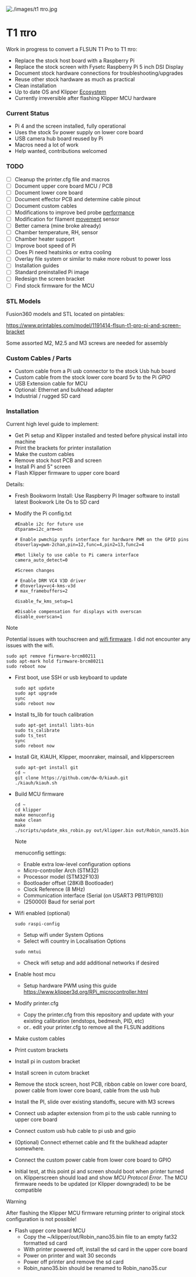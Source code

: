 ![./images/t1 πro.jpg](https://raw.githubusercontent.com/mulcmu/T1-pyro/refs/heads/main/images/t1%20%CF%80ro.jpg)

# T1 πro
Work in progress to convert a FLSUN T1 Pro to T1 πro:

- Replace the stock host board with a Raspberry Pi
- Replace the stock screen with Fysetc Raspberry Pi 5 inch DSI Display
- Document stock hardware connections for troubleshooting/upgrades
- Reuse other stock hardware as much as practical
- Clean installation
- Up to date OS and Klipper [Ecosystem](https://klipper.discourse.group/t/klipper-architecture-ecosystem/6313)
- Currently irreversible after flashing Klipper MCU hardware 

### Current Status

* Pi 4 and the screen installed, fully operational
* Uses the stock 5v power supply on lower core board
* USB camera hub board reused by Pi
* Macros need a lot of work
* Help wanted, contributions welcomed

### TODO

- [ ] Cleanup the printer.cfg file and macros
- [ ] Document upper core board MCU / PCB
- [ ] Document lower core board
- [ ] Document effector PCB and determine cable pinout
- [ ] Document custom cables
- [ ] Modifications to improve bed probe [performance](https://klipper.discourse.group/t/load-cell-probing-algorithm-testing/9751/102)
- [ ] Modification for filament <u>movement</u> sensor
- [ ] Better camera (mine broke already)
- [ ] Chamber temperature, RH, sensor
- [ ] Chamber heater support
- [ ] Improve boot speed of Pi
- [ ] Does Pi need heatsinks or extra cooling
- [ ] Overlay file system or similar to make more robust to power loss
- [ ] Installation guides
- [ ] Standard preinstalled Pi image
- [ ] Redesign the screen bracket
- [ ] Find stock firmware for the MCU

### STL Models

Fusion360 models and STL located on pintables:

https://www.printables.com/model/1191414-flsun-t1-pro-pi-and-screen-bracket

Some assorted M2, M2.5 and M3 screws are needed for assembly

### Custom Cables / Parts

* Custom cable from a Pi usb connector to the stock Usb hub board
* Custom cable from the stock lower core board 5v to the Pi *GPIO*
* USB Extension cable for MCU
* Optional: Ethernet and bulkhead adapter
* Industrial / rugged SD card

### Installation

Current high level guide to implement:

* Get Pi setup and Klipper installed and tested before physical install into machine
* Print the brackets for printer installation
* Make the custom cables
* Remove stock host PCB and screen
* Install Pi and 5" screen
* Flash Klipper firmware to upper core board

Details:

* Fresh Bookworm Install:  Use Raspberry Pi Imager software to install latest Bookwork Lite Os to SD card

* Modify the Pi config.txt

    ```
    #Enable i2c for future use
    dtparam=i2c_arm=on
    
    # Enable pwmchip sysfs interface for hardware PWM on the GPIO pins
    dtoverlay=pwm-2chan,pin=12,func=4,pin2=13,func2=4
    
    #Not likely to use cable to Pi camera interface
    camera_auto_detect=0
    
    #Screen changes
    
    # Enable DRM VC4 V3D driver
    # dtoverlay=vc4-kms-v3d
    # max_framebuffers=2
    
    disable_fw_kms_setup=1
    
    #Disable compensation for displays with overscan
    disable_overscan=1
    ```

> [!NOTE]
>
> Potential issues with touchscreen and [wifi firmware](https://github.com/KlipperScreen/KlipperScreen/discussions/1491).  I did not encounter any issues with the wifi.
>
> ``` Remove problematic wifi
> sudo apt remove firmware-brcm80211
> sudo apt-mark hold firmware-brcm80211
> sudo reboot now 
> ```

* First boot, use SSH or usb keyboard to update

  ``` 
  sudo apt update
  sudo apt upgrade
  sync
  sudo reboot now
  ```

* Install ts_lib for touch calibration

  ```
  sudo apt-get install libts-bin
  sudo ts_calibrate
  sudo ts_test
  sync
  sudo reboot now
  ```

* Install Git, KIAUH, Klipper, moonraker, mainsail, and klipperscreen

    ```
    sudo apt-get install git
    cd ~ 
    git clone https://github.com/dw-0/kiauh.git
    ./kiauh/kiauh.sh
    ```

* Build MCU firmware

  ```
  cd ~
  cd klipper
  make menuconfig
  make clean
  make
  ./scripts/update_mks_robin.py out/klipper.bin out/Robin_nano35.bin
  ```

  > [!NOTE]
  >
  > menuconfig settings:
  >
  > * Enable extra low-level configuration options
  > * Micro-controller Arch (STM32)
  > * Processor model (STM32F103)
  > * Bootloader offset (28KiB Bootloader)
  > * Clock Reference (8 MHz)
  > * Communication interface (Serial (on USART3 PB11/PB10))
  > * (250000) Baud for serial port

* Wifi enabled (optional)

    ``` 
    sudo raspi-config
    ```

    * Setup wifi under System Options
    * Select wifi country in Localisation Options
    ```
    sudo nmtui
    ```

    * Check wifi setup and add additional networks if desired

* Enable host mcu
  * Setup hardware PWM using this guide https://www.klipper3d.org/RPi_microcontroller.html

* Modify printer.cfg
  * Copy the printer.cfg from this repository and update with your existing calibration (endstops, bedmesh, PID, etc)
  * or.. edit your printer.cfg to remove all the FLSUN additions

* Make custom cables

* Print custom brackets

* Install pi in custom bracket

* Install screen in cutom bracket

* Remove the stock screen, host PCB, ribbon cable on lower core board, power cable from lower core board, cable from the usb hub

* Install the PI, slide over existing standoffs, secure with M3 screws

* Connect usb adapter extension from pi to the usb cable running to upper core board

* Connect custom usb hub cable to pi usb and gpio

* (Optional) Connect ethernet cable and fit the bulkhead adapter somewhere.

* Connect the custom power cable from lower core board to GPIO

* Initial test, at this point pi and screen should boot when printer turned on.  Klipperscreen should load and show *MCU Protocol Error*.  The MCU firmware needs to be updated (or Klipper downgraded) to be be compatible

> [!WARNING]
>
> After flashing the Klipper MCU firmware returning printer to original stock configuration is not possible!
* Flash upper core board MCU
  * Copy the ~/klipper/out/Robin_nano35.bin file to an empty fat32 formatted sd card
  * With printer powered off, install the sd card in the upper core board
  * Power on printer and wait 30 seconds
  * Power off printer and remove the sd card
  * Robin_nano35.bin should be renamed to Robin_nano35.cur
